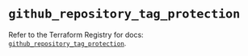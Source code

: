 # `github_repository_tag_protection`

Refer to the Terraform Registry for docs: [`github_repository_tag_protection`](https://registry.terraform.io/providers/integrations/github/6.0.0/docs/resources/repository_tag_protection).
